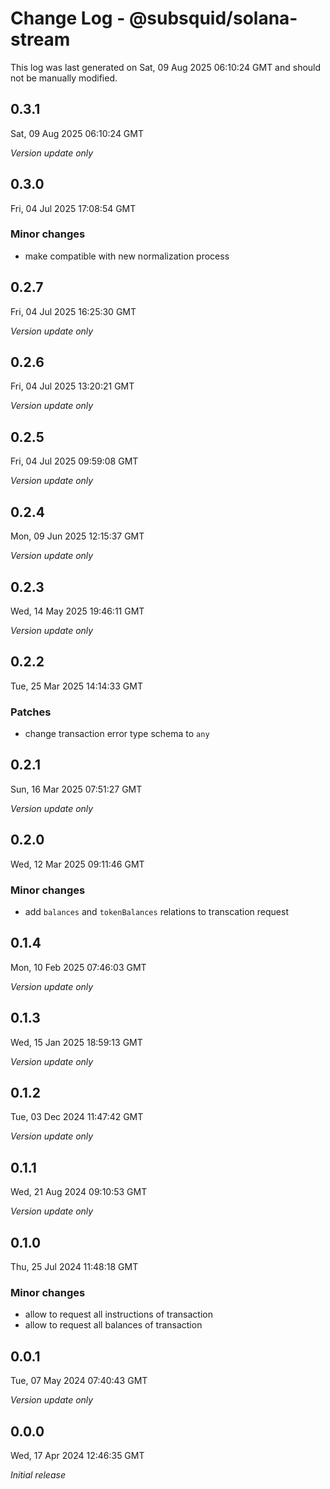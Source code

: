 # Change Log - @subsquid/solana-stream

This log was last generated on Sat, 09 Aug 2025 06:10:24 GMT and should not be manually modified.

## 0.3.1
Sat, 09 Aug 2025 06:10:24 GMT

_Version update only_

## 0.3.0
Fri, 04 Jul 2025 17:08:54 GMT

### Minor changes

- make compatible with new normalization process

## 0.2.7
Fri, 04 Jul 2025 16:25:30 GMT

_Version update only_

## 0.2.6
Fri, 04 Jul 2025 13:20:21 GMT

_Version update only_

## 0.2.5
Fri, 04 Jul 2025 09:59:08 GMT

_Version update only_

## 0.2.4
Mon, 09 Jun 2025 12:15:37 GMT

_Version update only_

## 0.2.3
Wed, 14 May 2025 19:46:11 GMT

_Version update only_

## 0.2.2
Tue, 25 Mar 2025 14:14:33 GMT

### Patches

- change transaction error type schema to `any`

## 0.2.1
Sun, 16 Mar 2025 07:51:27 GMT

_Version update only_

## 0.2.0
Wed, 12 Mar 2025 09:11:46 GMT

### Minor changes

- add `balances` and `tokenBalances` relations to transcation request

## 0.1.4
Mon, 10 Feb 2025 07:46:03 GMT

_Version update only_

## 0.1.3
Wed, 15 Jan 2025 18:59:13 GMT

_Version update only_

## 0.1.2
Tue, 03 Dec 2024 11:47:42 GMT

_Version update only_

## 0.1.1
Wed, 21 Aug 2024 09:10:53 GMT

_Version update only_

## 0.1.0
Thu, 25 Jul 2024 11:48:18 GMT

### Minor changes

- allow to request all instructions of transaction
- allow to request all balances of transaction

## 0.0.1
Tue, 07 May 2024 07:40:43 GMT

_Version update only_

## 0.0.0
Wed, 17 Apr 2024 12:46:35 GMT

_Initial release_

